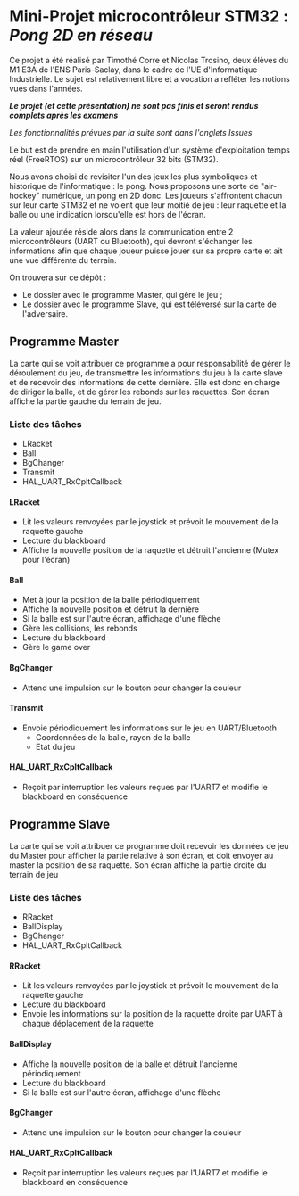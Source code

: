 # Mini-Projet microcontrôleur STM32 : *Pong 2D en réseau*

Ce projet a été réalisé par Timothé Corre et Nicolas Trosino, deux élèves du M1 E3A de l'ENS Paris-Saclay, dans le cadre de l'UE d'Informatique Industrielle. Le sujet est relativement libre et a vocation a refléter les notions vues dans l'années.


**_Le projet (et cette présentation) ne sont pas finis et seront rendus complets après les examens_**

*Les fonctionnalités prévues par la suite sont dans l'onglets _Issues_*


Le but est de prendre en main l'utilisation d'un système d'exploitation temps réel (FreeRTOS) sur un microcontrôleur 32 bits (STM32).

Nous avons choisi de revisiter l'un des jeux les plus symboliques et historique de l'informatique : le pong. Nous proposons une sorte de "air-hockey" numérique, un pong en 2D donc. Les joueurs s'affrontent chacun sur leur carte STM32 et ne voient que leur moitié de jeu : leur raquette et la balle ou une indication lorsqu'elle est hors de l'écran.

La valeur ajoutée réside alors dans la communication entre 2 microcontrôleurs (UART ou Bluetooth), qui devront s'échanger les informations afin que chaque joueur puisse jouer sur sa propre carte et ait une vue différente du terrain.

On trouvera sur ce dépôt :
- Le dossier avec le programme Master, qui gère le jeu ;
- Le dossier avec le programme Slave, qui est téléversé sur la carte de l'adversaire.

## Programme Master

La carte qui se voit attribuer ce programme a pour responsabilité de gérer le déroulement du jeu, de transmettre les informations du jeu à la carte slave et de recevoir des informations de cette dernière. Elle est donc en charge de diriger la balle, et de gérer les rebonds sur les raquettes.
Son écran affiche la partie gauche du terrain de jeu.

### Liste des tâches

* LRacket
* Ball 
* BgChanger
* Transmit
* HAL_UART_RxCpltCallback

#### LRacket

* Lit les valeurs renvoyées par le joystick et prévoit le mouvement de la raquette gauche
* Lecture du blackboard
* Affiche la nouvelle position de la raquette et détruit l'ancienne (Mutex pour l'écran)

#### Ball

* Met à jour la position de la balle périodiquement
* Affiche la nouvelle position et détruit la dernière
* Si la balle est sur l'autre écran, affichage d'une flèche
* Gère les collisions, les rebonds
* Lecture du blackboard
* Gère le game over

#### BgChanger

* Attend une impulsion sur le bouton pour changer la couleur

#### Transmit

* Envoie périodiquement les informations sur le jeu en UART/Bluetooth
  * Coordonnées de la balle, rayon de la balle
  * Etat du jeu

#### HAL_UART_RxCpltCallback

* Reçoit par interruption les valeurs reçues par l'UART7 et modifie le blackboard en conséquence

## Programme Slave

La carte qui se voit attribuer ce programme doit recevoir les données de jeu du Master pour afficher la partie relative à son écran, et doit envoyer au master la position de sa raquette.
Son écran affiche la partie droite du terrain de jeu

### Liste des tâches

* RRacket
* BallDisplay
* BgChanger
* HAL_UART_RxCpltCallback

#### RRacket

* Lit les valeurs renvoyées par le joystick et prévoit le mouvement de la raquette gauche
* Lecture du blackboard
* Envoie les informations sur la position de la raquette droite par UART à chaque déplacement de la raquette

#### BallDisplay

* Affiche la nouvelle position de la balle et détruit l'ancienne périodiquement
* Lecture du blackboard
* Si la balle est sur l'autre écran, affichage d'une flèche

#### BgChanger

* Attend une impulsion sur le bouton pour changer la couleur 


#### HAL_UART_RxCpltCallback

* Reçoit par interruption les valeurs reçues par l'UART7 et modifie le blackboard en conséquence
